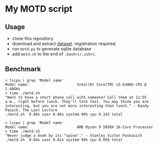 My MOTD script
=============

Usage
-------
- clone this repository
- download and extract [dataset](https://www.kaggle.com/datasets/manann/quotes-500k). registration required.
- run `motd.py` to generate sqlite database
- add `motd.sh` to the end of `.bashrc/.zshrc`.

Benchmark
--------------
```
> lscpu | grep 'Model name'
Model name:                      Intel(R) Core(TM) i5-6300U CPU @ 2.40GHz
> time ./motd.sh
"Want to have a short phone call with someone? Call them at 11:55 a.m., right before lunch. They'll talk fast. You may think you are interesting, but you are not more interesting than lunch." - Randy Pausch, The Last Lecture
./motd.sh  0.08s user 0.06s system 99% cpu 0.143 total
```
```
> lscpu | grep 'Model name'
Model name:                      AMD Ryzen 9 5950X 16-Core Processor
> time ./motd.sh
"Never judge a book by its "spine"." - Stanley Victor Paskavich
./motd.sh  0.04s user 0.01s system 99% cpu 0.050 total
```
